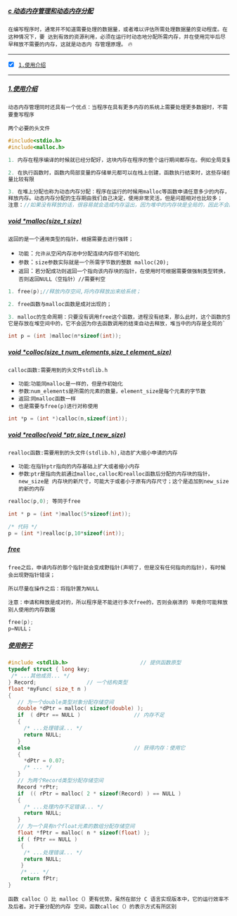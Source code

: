 ##### [c 动态内存管理和动态内存分配](#top) <b id="top"></b>
`在编写程序时，通常并不知道需要处理的数据量，或者难以评估所需处理数据量的变动程度。在这种情况下，要
达到有效的资源利用，必须在运行时动态地分配所需内存，并在使用完毕后尽早释放不需要的内存，这就是动态内
存管理原理。` :fire:


------

- [x] [`1.使用介绍`](#target1)

------
##### [1.使用介绍](#top) <b id="target1"></b>
`动态内存管理同时还具有一个优点：当程序在具有更多内存的系统上需要处理更多数据时，不需要重写程序`

`两个必要的头文件`
```c
#include<stdio.h>
#include<malloc.h>
```

```c
1. 内存在程序编译的时候就已经分配好，这块内存在程序的整个运行期间都存在。例如全局变量，static变量
```

```c
2. 在执行函数时，函数内局部变量的存储单元都可以在栈上创建，函数执行结束时，这些存储但愿自动被释放。效率很高，但是分配的内存容
量比较有限
```

```c
3. 在堆上分配也称为动态内存分配：程序在运行的时候用malloc等函数申请任意多少的内存，程序员自己负责在何时用free
释放内存。动态内存分配的生存期由我们自己决定，使用非常灵活，但是问题相对也比较多；
注意：//如果没有释放的话，很容易就会造成内存溢出，因为堆中的内存块是全局的，因此不会因为函数的调用而结束
```

##### [void *malloc(size_t size)](#top) 
`返回的是一个通用类型的指针，根据需要去进行强转；`

* `功能`：`允许从空闲内存池中分配连续内存但不初始化`
* `参数`：`size参数实际就是一个所需字节数的整数 malloc(20);`
* `返回`：`若分配成功则返回一个指向该内存块的指针，在使用时可根据需要做强制类型转换，否则返回NULL（空指针）//需要判空 `

```c
1. free(p);//释放内存空间,将内存释放出来给系统；

2. free函数与malloc函数是成对出现的；

3. malloc的生命周期：只要没有调用free这个函数，进程没有结束，那么此时，这个函数的生命周期就会一直存在在内存中；
它是存放在堆空间中的，它不会因为你去函数调用的结束自动去释放，堆当中的内存是全局的`
```

```c
int p = (int )malloc(n*sizeof(int)); 
```

##### [void *colloc(size_t num_elements,size_t element_size)](#top) 
`calloc函数:需要用到的头文件stdlib.h`

* `功能`:`功能同malloc是一样的，但是作初始化`
* `参数`:`num_elements是所需的元素的数量，element_size是每个元素的字节数`
* `返回`:`同malloc函数一样`
* `也是需要与free(p)进行对称使用`

```c
int *p = (int *)calloc(n,sizeof(int));
```

##### [void *realloc(void *ptr,size_t new_size)](#top)
`realloc函数:需要用到的头文件(stdlib.h),动态扩大缩小申请的内存`

* `功能`:`在指针ptr指向的内存基础上扩大或者缩小内存`
* `参数`:`ptr是指向先前通过malloc,calloc和realloc函数后分配的内存块的指针，new_size是
内存块的新尺寸，可能大于或者小于原有内存尺寸；这个是追加到new_size的新的内存 `

```c
realloc(p,0); 等同于free
```

```c
int * p = (int *)malloc(5*sizeof(int));

/* 代码 */
p = (int *)realloc(p,10*sizeof(int));
```

##### [free](#top)
`free之后，申请内存的那个指针就会变成野指针(声明了，但是没有任何指向的指针)，有时候会出现野指针错误；`

`所以尽量在操作之后：将指针置为NULL `

`注意：申请和释放是成对的，所以程序是不能进行多次free的，否则会崩溃的 毕竟你可能释放别人使用的内存数据`
```c
free(p);
p=NULL； 
```

##### [使用例子](#top)
```c
#include <stdlib.h>                       // 提供函数原型
typedef struct { long key;
 /* ...其他成员... */
} Record;                // 一个结构类型
float *myFunc( size_t n )
{
   // 为一个double类型对象分配存储空间
   double *dPtr = malloc( sizeof(double) );
   if  ( dPtr == NULL )                 // 内存不足
   {
     /* ...处理错误... */
     return NULL;
   }
   else                                 // 获得内存：使用它
   {
     *dPtr = 0.07;
     /* ... */
   }
   // 为两个Record类型分配存储空间
   Record *rPtr;
   if  (( rPtr = malloc( 2 * sizeof(Record) ) == NULL )
   {
     /* ...处理内存不足错误... */
     return NULL;
   }
   // 为一个具有n个float元素的数组分配存储空间
   float *fPtr = malloc( n * sizeof(float) );
   if ( fPtr == NULL )
    {
     /* ...处理错误... */
     return NULL;
    }
    /* ... */
    return fPtr;
}
```
`函数 calloc（）比 malloc（）更有优势，虽然在部分 C 语言实现版本中，它的运行效率不及后者。对于要分配的内存
空间，函数calloc（）的表示方式有所区别`
